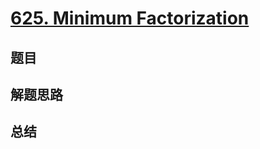 # [625. Minimum Factorization](https://leetcode.com/problems/minimum-factorization/)

## 题目


## 解题思路


## 总结


